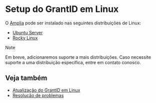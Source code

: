 ﻿# Setup do GrantID em Linux

O [Amplia](../../index.md) pode ser instalado nas seguintes distribuições de Linux:

* [Ubuntu Server](install-ubuntu.md)
* [Rocky Linux](install-rocky.md)
<!--
[Red Hat Enterprise Linux](install-rhel.md)
[Oracle Linux](install-oracle.md)
-->

> [!NOTE]
> Em breve, adicionaremos suporte a mais distribuições. Caso necessite suporte a uma distribuição específica, entre em contato conosco.

## Veja também

* [Atualização do GrantID em Linux](update.md)
* [Resolução de problemas](troubleshoot/index.md)
